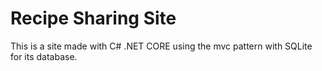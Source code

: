 # Recipe Sharing Site

This is a site made with C# .NET CORE using the mvc pattern with SQLite for its database. 
